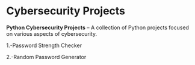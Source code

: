 
# Cybersecurity Projects

**Python Cybersecurity Projects** – A collection of Python projects focused on various aspects of cybersecurity. 

1.-Password Strength Checker

2.-Random Password Generator
